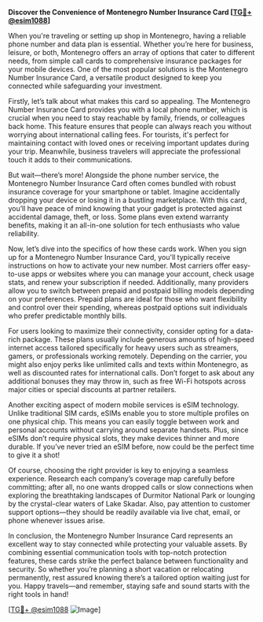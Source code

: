 **Discover the Convenience of Montenegro Number Insurance Card [[TG💪+ @esim1088](https://t.me/s/esim1088)]**

When you're traveling or setting up shop in Montenegro, having a reliable phone number and data plan is essential. Whether you’re here for business, leisure, or both, Montenegro offers an array of options that cater to different needs, from simple call cards to comprehensive insurance packages for your mobile devices. One of the most popular solutions is the Montenegro Number Insurance Card, a versatile product designed to keep you connected while safeguarding your investment.

Firstly, let’s talk about what makes this card so appealing. The Montenegro Number Insurance Card provides you with a local phone number, which is crucial when you need to stay reachable by family, friends, or colleagues back home. This feature ensures that people can always reach you without worrying about international calling fees. For tourists, it's perfect for maintaining contact with loved ones or receiving important updates during your trip. Meanwhile, business travelers will appreciate the professional touch it adds to their communications.

But wait—there’s more! Alongside the phone number service, the Montenegro Number Insurance Card often comes bundled with robust insurance coverage for your smartphone or tablet. Imagine accidentally dropping your device or losing it in a bustling marketplace. With this card, you’ll have peace of mind knowing that your gadget is protected against accidental damage, theft, or loss. Some plans even extend warranty benefits, making it an all-in-one solution for tech enthusiasts who value reliability.

Now, let’s dive into the specifics of how these cards work. When you sign up for a Montenegro Number Insurance Card, you'll typically receive instructions on how to activate your new number. Most carriers offer easy-to-use apps or websites where you can manage your account, check usage stats, and renew your subscription if needed. Additionally, many providers allow you to switch between prepaid and postpaid billing models depending on your preferences. Prepaid plans are ideal for those who want flexibility and control over their spending, whereas postpaid options suit individuals who prefer predictable monthly bills.

For users looking to maximize their connectivity, consider opting for a data-rich package. These plans usually include generous amounts of high-speed internet access tailored specifically for heavy users such as streamers, gamers, or professionals working remotely. Depending on the carrier, you might also enjoy perks like unlimited calls and texts within Montenegro, as well as discounted rates for international calls. Don’t forget to ask about any additional bonuses they may throw in, such as free Wi-Fi hotspots across major cities or special discounts at partner retailers.

Another exciting aspect of modern mobile services is eSIM technology. Unlike traditional SIM cards, eSIMs enable you to store multiple profiles on one physical chip. This means you can easily toggle between work and personal accounts without carrying around separate handsets. Plus, since eSIMs don’t require physical slots, they make devices thinner and more durable. If you’ve never tried an eSIM before, now could be the perfect time to give it a shot!

Of course, choosing the right provider is key to enjoying a seamless experience. Research each company’s coverage map carefully before committing; after all, no one wants dropped calls or slow connections when exploring the breathtaking landscapes of Durmitor National Park or lounging by the crystal-clear waters of Lake Skadar. Also, pay attention to customer support options—they should be readily available via live chat, email, or phone whenever issues arise.

In conclusion, the Montenegro Number Insurance Card represents an excellent way to stay connected while protecting your valuable assets. By combining essential communication tools with top-notch protection features, these cards strike the perfect balance between functionality and security. So whether you’re planning a short vacation or relocating permanently, rest assured knowing there’s a tailored option waiting just for you. Happy travels—and remember, staying safe and sound starts with the right tools in hand! 

[[TG💪+ @esim1088](https://t.me/s/esim1088) ![Image](https://i.postimg.cc/Y0z9fWf4/image.png)]